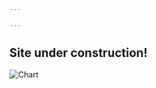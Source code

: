 ```yaml
---

---
```


## Site under construction!
![Chart]([https://github.com/visualisedatadevelopment/visualisedatadevelopment.github.io/blob/master/geosent_chart.png](https://github.com/visualisedatadevelopment/visualisedatadevelopment.github.io/blob/master/geosent_chart.png))




<!--stackedit_data:
eyJoaXN0b3J5IjpbMTYzNjM1NTExMCwtMTEwODU2Nzg3MF19
-->